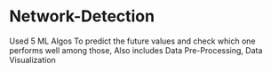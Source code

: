 # Network-Detection
Used 5 ML Algos To predict the future values and check which one performs well among those, Also includes Data Pre-Processing, Data Visualization
